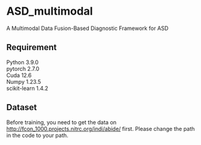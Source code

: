 # ASD_multimodal
​​A Multimodal Data Fusion-Based Diagnostic Framework for ASD​

## Requirement
Python 3.9.0  
pytorch 2.7.0  
Cuda 12.6  
Numpy 1.23.5  
scikit-learn 1.4.2  


## Dataset
Before training, you need to get the data on http://fcon_1000.projects.nitrc.org/indi/abide/ first. Please change the path in the code to your path.
